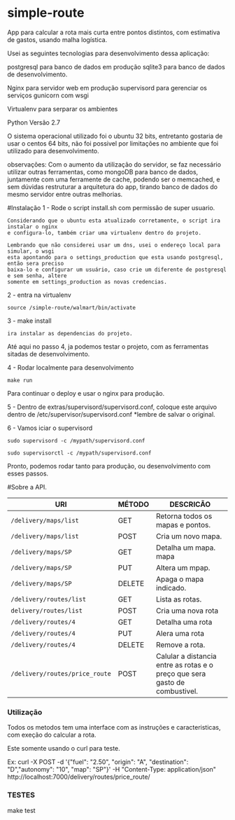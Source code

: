 # simple-route
App para calcular a rota mais curta entre pontos distintos, com estimativa de gastos, usando malha logística.


Usei as seguintes tecnologias para desenvolvimento dessa aplicação:

postgresql para banco de dados em produção
sqlite3 para banco de dados de desenvolvimento.

Nginx para servidor web em produção
supervisord para gerenciar os serviços
gunicorn com wsgi

Virtualenv para serparar os ambientes

Python Versão 2.7

O sistema operacional utilizado foi o ubuntu 32 bits, entretanto gostaria de usar o centos 64 bits, não foi possivel por limitações no ambiente que foi utilizado para desenvolvimento.

observações: Com o aumento da utilização do servidor, se faz necessário utilizar outras ferramentas, como mongoDB para banco de dados,
             juntamente com uma ferramente de cache, podendo ser o memcached, e sem dúvidas restruturar a arquitetura do app, tirando 
             banco de dados do mesmo servidor entre outras melhorias.


#Instalação
1 - Rode o script install.sh com permissão de super usuario.
    
    Considerando que o ubuntu esta atualizado corretamente, o script ira instalar o nginx 
    e configura-lo, também criar uma virtualenv dentro do projeto.

    Lembrando que não considerei usar um dns, usei o endereço local para simular, o wsgi 
    esta apontando para o settings_production que esta usando postgresql, então sera preciso
    baixa-lo e configurar um usuário, caso crie um diferente de postgresql e sem senha, altere 
    somente em settings_production as novas credencias.

2 - entra na virtualenv

	source /simple-route/walmart/bin/activate

3 - make install

	ira instalar as dependencias do projeto.


Até aqui no passo 4, ja podemos testar o projeto, com as ferramentas sitadas de desenvolvimento.

4 - Rodar localmente para desenvolvimento 
	
	make run

Para continuar o deploy e usar o nginx para produção.

5 - Dentro de extras/supervisord/supervisord.conf, coloque
    este arquivo dentro de /etc/supervisor/supervisord.conf
    *lembre de salvar o original.

6 - Vamos iciar o supervisord 
	
	sudo supervisord -c /mypath/supervisord.conf

	sudo supervisorctl -c /mypath/supervisord.conf 

Pronto, podemos rodar tanto para produção, ou desenvolvimento com esses passos.


#Sobre a API.


| URI            			           | MÉTODO | DESCRICÃO        		                                                                                                                     |
|--------------------------------------|--------|--------------------------------------------------------------------------------------------------------------------------------------------|
| `/delivery/maps/list`          		           | GET    | Retorna todos os mapas e pontos.                                                                                           |
| `/delivery/maps/list`            | POST    | Cria um novo mapa.                                                                           |
| `/delivery/maps/SP`          		           | GET   | Detalha um mapa. mapa                                                                                                                      |
| `/delivery/maps/SP`            | PUT | Altera um mpap.                                                                |
| `/delivery/maps/SP`                 | DELETE   | Apaga o mapa indicado.                                                                                    |
| `/delivery/routes/list`           | GET | Lista as rotas.                                                                    |
| `delivery/routes/list` 				           | POST    | Cria uma nova rota                                                                                        |
| `/delivery/routes/4`                   | GET    | Detalha uma rota                                                                         |
| `/delivery/routes/4`        | PUT   | Alera uma rota |
| `/delivery/routes/4`                      | DELETE | Remove a rota.                                                                                                      |
| `/delivery/routes/price_route` | POST    | Calular a distancia entre as rotas e o preço que sera gasto de combustivel.           |



### Utilização

Todos os metodos tem uma interface com as instruções e caracteristicas, com exeção do calcular a rota.

Este somente usando o curl para teste.

Ex: curl -X POST -d '{"fuel": "2.50", "origin": "A", "destination": "D","autonomy": "10", "map": "SP"}'  -H "Content-Type: application/json" http://localhost:7000/delivery/routes/price_route/


### TESTES

make test